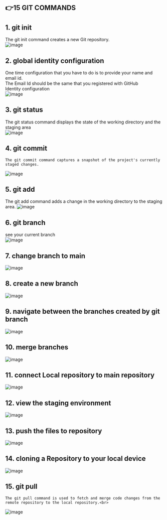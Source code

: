 ## :point_right:15 GIT COMMANDS

## 	1. git init
The git init command creates a new Git repository.<br>
![image](https://user-images.githubusercontent.com/86867435/196837965-649eb69a-b644-4004-894c-3ca1d2288414.png)
## 2. global identity configuration
One time configuration that you have to do is to provide  your name and email id.<br>
The Email Id should be the same that you registered with GitHub<br>
Identity configuration<br>
![image](https://user-images.githubusercontent.com/86867435/196838177-ea72e862-58fa-4d53-9aa2-d31ca3ecd867.png)
## 3. git status
The git status command displays the state of the working directory and the staging area<br>
![image](https://user-images.githubusercontent.com/86867435/196838265-f2d8f628-c164-4590-8d26-527c78bf0867.png)
## 4. git commit
	The git commit command captures a snapshot of the project's currently staged changes.
![image](https://user-images.githubusercontent.com/86867435/196838457-d49c6928-d808-4438-9ae5-44dfe4d63c26.png)
## 5. git add
The git add command adds a change in the working directory to the staging area.
![image](https://user-images.githubusercontent.com/86867435/196838589-110e9250-19a0-4d4b-aa31-8b5e68e8583d.png)
## 6. git branch
see your current branch<br>
![image](https://user-images.githubusercontent.com/86867435/196838704-1a7df404-3e24-49a8-9864-ccd78522a383.png)
## 7. change branch to main
![image](https://user-images.githubusercontent.com/86867435/196838777-ec8f00e5-fdcc-4376-9430-f095f2761e45.png)
## 8. create a new branch
![image](https://user-images.githubusercontent.com/86867435/196838826-ca4ab15f-0fd5-4971-bac9-f5b68a104c7b.png)
## 9. navigate between the branches created by git branch
![image](https://user-images.githubusercontent.com/86867435/196838926-566a4196-5834-444f-b990-ddc1ffc6921b.png)
## 10. merge branches
![image](https://user-images.githubusercontent.com/86867435/196839032-b7a5982a-de34-4bbf-80c0-2d2d6dd189b1.png)
## 11. connect Local repository to main repository
![image](https://user-images.githubusercontent.com/86867435/196839100-482f925a-4b81-4d2f-a465-cffb486a3269.png)
## 12. view the staging environment
![image](https://user-images.githubusercontent.com/86867435/196839181-b7a32b8d-9cae-4812-9aca-9dd8e23cc3d7.png)
## 13. push the files to repository
![image](https://user-images.githubusercontent.com/86867435/196839247-29775427-85b8-4658-ad7d-2f20fab9236b.png)
## 14. cloning a Repository to your local device
![image](https://user-images.githubusercontent.com/86867435/196839313-df22ecf5-eabc-406b-89ab-6adf8ea4c25a.png)
## 15. git pull
	The git pull command is used to fetch and merge code changes from the remote repository to the local repository.<br>
![image](https://user-images.githubusercontent.com/86867435/196839414-7b826ff8-4ffb-4ea6-8cd7-d60778176292.png)













